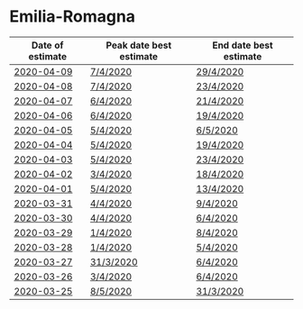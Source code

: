 # Emilia-Romagna

|Date of estimate|Peak date best estimate|End date best estimate|
|----|----|----|
|[2020-04-09](2020-04-09/README.md)|[7/4/2020](2020-04-09/COVID-19_emilia-romagna_j9_2020-04-09.md)|[29/4/2020](2020-04-09/COVID-19_emilia-romagna_j8_2020-04-09.md)|
|[2020-04-08](2020-04-08/README.md)|[7/4/2020](2020-04-08/COVID-19_emilia-romagna_j10_2020-04-08.md)|[23/4/2020](2020-04-08/COVID-19_emilia-romagna_j9_2020-04-08.md)|
|[2020-04-07](2020-04-07/README.md)|[6/4/2020](2020-04-07/COVID-19_emilia-romagna_j9_2020-04-07.md)|[21/4/2020](2020-04-07/COVID-19_emilia-romagna_j9_2020-04-07.md)|
|[2020-04-06](2020-04-06/README.md)|[6/4/2020](2020-04-06/COVID-19_emilia-romagna_j9_2020-04-06.md)|[19/4/2020](2020-04-06/COVID-19_emilia-romagna_j9_2020-04-06.md)|
|[2020-04-05](2020-04-05/README.md)|[5/4/2020](2020-04-05/COVID-19_emilia-romagna_j7_2020-04-05.md)|[6/5/2020](2020-04-05/COVID-19_emilia-romagna_j7_2020-04-05.md)|
|[2020-04-04](2020-04-04/README.md)|[5/4/2020](2020-04-04/COVID-19_emilia-romagna_j8_2020-04-04.md)|[19/4/2020](2020-04-04/COVID-19_emilia-romagna_j8_2020-04-04.md)|
|[2020-04-03](2020-04-03/README.md)|[5/4/2020](2020-04-03/COVID-19_emilia-romagna_j7_2020-04-03.md)|[23/4/2020](2020-04-03/COVID-19_emilia-romagna_j7_2020-04-03.md)|
|[2020-04-02](2020-04-02/README.md)|[3/4/2020](2020-04-02/COVID-19_emilia-romagna_j7_2020-04-02.md)|[18/4/2020](2020-04-02/COVID-19_emilia-romagna_j7_2020-04-02.md)|
|[2020-04-01](2020-04-01/README.md)|[5/4/2020](2020-04-01/COVID-19_emilia-romagna_j7_2020-04-01.md)|[13/4/2020](2020-04-01/COVID-19_emilia-romagna_j7_2020-04-01.md)|
|[2020-03-31](2020-03-31/README.md)|[4/4/2020](2020-03-31/COVID-19_emilia-romagna_j9_2020-03-31.md)|[9/4/2020](2020-03-31/COVID-19_emilia-romagna_j8_2020-03-31.md)|
|[2020-03-30](2020-03-30/README.md)|[4/4/2020](2020-03-30/COVID-19_emilia-romagna_j9_2020-03-30.md)|[6/4/2020](2020-03-30/COVID-19_emilia-romagna_j9_2020-03-30.md)|
|[2020-03-29](2020-03-29/README.md)|[1/4/2020](2020-03-29/COVID-19_emilia-romagna_j7_2020-03-29.md)|[8/4/2020](2020-03-29/COVID-19_emilia-romagna_j7_2020-03-29.md)|
|[2020-03-28](2020-03-28/README.md)|[1/4/2020](2020-03-28/COVID-19_emilia-romagna_j8_2020-03-28.md)|[5/4/2020](2020-03-28/COVID-19_emilia-romagna_j8_2020-03-28.md)|
|[2020-03-27](2020-03-27/README.md)|[31/3/2020](2020-03-27/COVID-19_emilia-romagna_j7_2020-03-27.md)|[6/4/2020](2020-03-27/COVID-19_emilia-romagna_j7_2020-03-27.md)|
|[2020-03-26](2020-03-26/README.md)|[3/4/2020](2020-03-26/COVID-19_emilia-romagna_j7_2020-03-26.md)|[6/4/2020](2020-03-26/COVID-19_emilia-romagna_j7_2020-03-26.md)|
|[2020-03-25](2020-03-25/README.md)|[8/5/2020](2020-03-25/COVID-19_emilia-romagna_j7_2020-03-25.md)|[31/3/2020](2020-03-25/COVID-19_emilia-romagna_j9_2020-03-25.md)|

